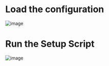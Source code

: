 # Load the configuration

![image](/infoscreen.jpg)

# Run the Setup Script

![image](/setupscreen.jpg)